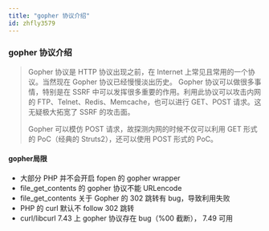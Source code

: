 ```yaml
---
title: "gopher 协议介绍"
id: zhfly3579
---
```


### gopher 协议介绍

> Gopher 协议是 HTTP 协议出现之前，在 Internet 上常见且常用的一个协议。当然现在 Gopher 协议已经慢慢淡出历史。
> Gopher 协议可以做很多事情，特别是在 SSRF 中可以发挥很多重要的作用。利用此协议可以攻击内网的 FTP、Telnet、Redis、Memcache，也可以进行 GET、POST 请求。这无疑极大拓宽了 SSRF 的攻击面。
> 
> Gopher 可以模仿 POST 请求，故探测内网的时候不仅可以利用 GET 形式的 PoC（经典的 Struts2），还可以使用 POST 形式的 PoC。

#### gopher局限

*   大部分 PHP 并不会开启 fopen 的 gopher wrapper
*   file_get_contents 的 gopher 协议不能 URLencode
*   file_get_contents 关于 Gopher 的 302 跳转有 bug，导致利用失败
*   PHP 的 curl 默认不 follow 302 跳转
*   curl/libcurl 7.43 上 gopher 协议存在 bug（%00 截断）， 7.49 可用
